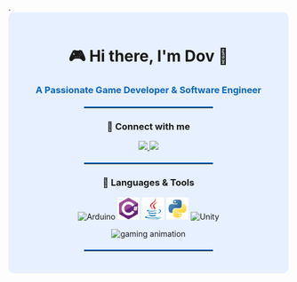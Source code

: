 <!-- 💙 PROFILE CARD STYLE START -->.
<div align="center" style="background-color:#e6f0ff; padding: 20px; border-radius: 10px;">

  <h1>🎮 Hi there, I'm Dov 👋</h1>
  <h3 style="color:#0a66c2;">A Passionate Game Developer & Software Engineer</h3>

  

  <hr style="border: none; border-top: 2px solid #0a66c2; width: 50%; margin: 20px auto;" />

  <h3>💬 Connect with me</h3>
<p>
  <a href="https://www.linkedin.com/in/dov-remes-270173362/" target="_blank">
    <img src="https://img.shields.io/badge/LinkedIn-%230077B5.svg?style=for-the-badge&logo=linkedin&logoColor=white"/>
  </a>

  <a href="https://dovs-games.itch.io/" target="_blank">
    <img src="https://img.shields.io/badge/Itch.io-%23FA5C5C.svg?style=for-the-badge&logo=itchdotio&logoColor=white"/>
  </a>
</p>

  <hr style="border: none; border-top: 2px solid #0a66c2; width: 50%; margin: 20px auto;" />

  <h3>🧰 Languages & Tools</h3>
<p>
  <img src="https://cdn.worldvectorlogo.com/logos/arduino-1.svg" alt="Arduino" width="40" height="40"/>  
  <img src="https://raw.githubusercontent.com/devicons/devicon/master/icons/csharp/csharp-original.svg" alt="C#" width="40" height="40"/>  
  <img src="https://raw.githubusercontent.com/devicons/devicon/master/icons/java/java-original.svg" alt="Java" width="40" height="40"/>  
  <img src="https://raw.githubusercontent.com/devicons/devicon/master/icons/python/python-original.svg" alt="Python" width="40" height="40"/>  
  <img src="https://www.vectorlogo.zone/logos/unity3d/unity3d-icon.svg" alt="Unity" width="40" height="40"/>  
</p>

<!-- Tiny gaming animation -->
<p>
  <img src="https://media.giphy.com/media/xT9IgG50Fb7Mi0prBC/giphy.gif" alt="gaming animation" width="100"/>
</p>

  <hr style="border: none; border-top: 2px solid #0a66c2; width: 50%; margin: 20px auto;" />


</div>
<!-- 💙 PROFILE CARD STYLE END -->
